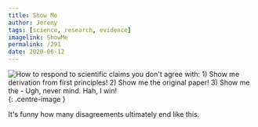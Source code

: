```yaml
---
title: Show Me
author: Jeremy
tags: [science, research, evidence]
imagelink: ShowMe
permalink: /291
date: 2020-06-12
---
```


![How to respond to scientific claims you don't agree with: 1) Show me derivation from first principles! 2) Show me the original paper! 3) Show me the - Ugh, never mind. Hah, I win!](https://res.cloudinary.com/dh3hm8pb7/image/upload/c_scale,q_auto:best/v1535842782/Handwaving/Published/ShowMe.png){: .centre-image }

It's funny how many disagreements ultimately end like this.
